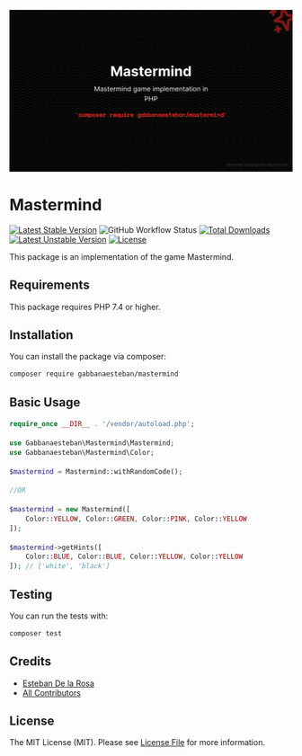 <p align="center"><img src="/art/socialcard.png" alt="Social Card of Mastermind"></p>

# Mastermind

[![Latest Stable Version](https://poser.pugx.org/gabbanaesteban/mastermind/v)](//packagist.org/packages/gabbanaesteban/mastermind) ![GitHub Workflow Status](https://img.shields.io/github/workflow/status/gabbanaesteban/mastermind/tests?label=tests) [![Total Downloads](https://poser.pugx.org/gabbanaesteban/mastermind/downloads)](//packagist.org/packages/gabbanaesteban/mastermind) [![Latest Unstable Version](https://poser.pugx.org/gabbanaesteban/mastermind/v/unstable)](//packagist.org/packages/gabbanaesteban/mastermind) [![License](https://poser.pugx.org/gabbanaesteban/mastermind/license)](//packagist.org/packages/gabbanaesteban/mastermind)

This package is an implementation of the game Mastermind.

## Requirements

This package requires PHP 7.4 or higher.

## Installation

You can install the package via composer:

``` bash
composer require gabbanaesteban/mastermind
```

## Basic Usage

```php
require_once __DIR__ . '/vendor/autoload.php';

use Gabbanaesteban\Mastermind\Mastermind;
use Gabbanaesteban\Mastermind\Color;

$mastermind = Mastermind::withRandomCode();

//OR

$mastermind = new Mastermind([
    Color::YELLOW, Color::GREEN, Color::PINK, Color::YELLOW
]);

$mastermind->getHints([
    Color::BLUE, Color::BLUE, Color::YELLOW, Color::YELLOW
]); // ['white', 'black']
```

## Testing

You can run the tests with:

```bash
composer test
```

## Credits

- [Esteban De la Rosa](https://github.com/gabbanaesteban)
- [All Contributors](../../contributors)

## License

The MIT License (MIT). Please see [License File](LICENSE.md) for more information.
